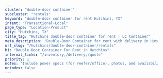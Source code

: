 ```yaml
---
cluster: "double-door container"
subcluster: "rentals"
keyword: "double-door container for rent Hutchins, TX"
intent: "Transactional-Local"
page_type: "Location-Product"
city: "Hutchins, TX"
title_tag: "Hutchins double-door container for rent | LC Container"
meta_description: "Double-Door Container for rent with delivery in Hutchins, TX. LC Container — local Since 2003. Get pricing today."
url_slug: "/hutchins/double-door-container/rentals"
h1: "Double-Door Container For Rent in Hutchins"
internal_links: "/inventory,/delivery,/quote"
priority: 1
notes: "Include power specs (for reefer/office), photos, and availability."
noindex: false
---
```


<!-- TODO: Add unique city/inventory copy, images, and internal links here. -->
